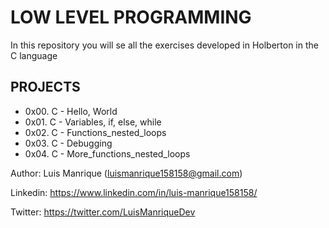 # LOW LEVEL PROGRAMMING
In this repository you will se all the exercises developed in Holberton in the C language
## PROJECTS
- 0x00. C - Hello, World
- 0x01. C - Variables, if, else, while
- 0x02. C - Functions_nested_loops
- 0x03. C - Debugging
- 0x04. C - More_functions_nested_loops


Author: Luis Manrique (luismanrique158158@gmail.com)

Linkedin: https://www.linkedin.com/in/luis-manrique158158/

Twitter: https://twitter.com/LuisManriqueDev
